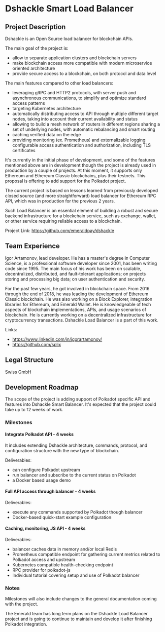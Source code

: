 # Dshackle Smart Load Balancer

## Project Description
Dshackle is an Open Source load balancer for blockchain APIs. 

The main goal of the project is:

- allow to separate application clusters and blockchain servers
- make blockchain access more compatible with modern microservice oriented architecture
- provide secure access to a blockchain, on both protocol and data level

The main features compared to other load balancers:

- leveraging gRPC and HTTP2 protocols, with server push and asynchronous communications, to simplify and optimize standard access patterns
- targeting Kubernetes architecture
- automatically distributing access to API through multiple different target nodes, taking into account their current availability and status
- allowing to build a mesh network of routers in different regions sharing a set of underlying nodes, with automatic rebalancing and smart routing
- caching verified data on the edge
- providing monitoring (ex. Prometheus) and externalizable logging
configurable access authentication and authorization, including TLS certificates

It's currently in the initial phase of development, and some of the features mentioned above are in development though the project is already used in production by a couple of projects.  At this moment, it supports only Ethereum and Ethereum Classic blockchains, plus their testnets. This proposal is offering to add support for the Polkadot project.

The current project is based on lessons learned from previously developed closed source (and more straightforward) load balancer for Ethereum RPC API, which was in production for the previous 2 years. 

Such Load Balancer is an essential element of building a robust and secure backend infrastructure for a blockchain service, such as exchange, wallet, or other service requiring reliable access to a blockchain. 

Project Link: https://github.com/emeraldpay/dshackle

## Team Experience
Igor Artamonov, lead developer. He has a master's degree in Computer Science, is a professional software developer since 2001, has been writing code since 1995. The main focus of his work has been on scalable, decentralized, distributed, and fault-tolerant applications; on projects storing and processing big data; on user authentication and security.

For the past few years, he got involved in blockchain space. From 2016 through the end of 2018, he was leading the development of Ethereum Classic blockchain. He was also working on a Block Explorer, integration libraries for Ethereum, and Emerald Wallet. He is knowledgeable of tech aspects of blockchain implementations, APIs, and usage scenarios of blockchain. He is currently working on a decentralized infrastructure for cryptocurrency transactions. Dshackle Load Balancer is a part of this work.

Links:

- https://www.linkedin.com/in/igorartamonov/
- https://github.com/splix

## Legal Structure

Swiss GmbH

## Development Roadmap

The scope of the project is adding support of Polkadot specific API and features into Dshackle Smart Balancer. It's expected that the project could take up to 12 weeks of work. 

### Milestones

#### Integrate Polkadot API - 4 weeks
It includes extending Dshackle architecture, commands, protocol, and configuration structure with the new type of blockchain. 

Deliverables:

- can configure Polkadot upstream
- run balancer and subscribe to the current status on Polkadot
- a Docker based usage demo

#### Full API access through balancer - 4 weeks

Deliverables:

- execute any commands supported by Polkadot though balancer
- Docker-based quick-start example configuration

#### Caching, monitoring, JS API - 4 weeks

Deliverables:

- balancer caches data in memory and/or local Redis
- Prometheus compatible endpoint for gathering current metrics related to Polkadot access and upstream
- Kubernetes compatible health-checking endpoint
- RPC provider for polkadot-js
- Individual tutorial covering setup and use of Polkadot balancer

### Notes

Milestones will also include changes to the general documentation coming with the project.

The Emerald team has long term plans on the Dshackle Load Balancer project and is going to continue to maintain and develop it after finishing Polkadot integration.

